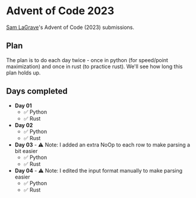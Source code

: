 # Advent of Code 2023

[Sam LaGrave](https://github.com/SLaGrave)'s Advent of Code (2023) submissions.

## Plan

The plan is to do each day twice - once in python (for speed/point maximization) and once in rust (to practice rust). We'll see how long this plan holds up.

## Days completed

- **Day 01**
  - :white_check_mark: Python
  - :white_check_mark: Rust
- **Day 02**
  - :white_check_mark: Python
  - :white_check_mark: Rust
- **Day 03** - ⚠️ Note: I added an extra NoOp to each row to make parsing a bit easier
  - :white_check_mark: Python
  - :white_check_mark: Rust
- **Day 04** - ⚠️ Note: I edited the input format manually to make parsing easier
  - :white_check_mark: Python
  - :white_check_mark: Rust
